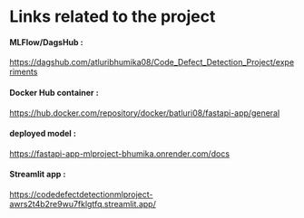 # Links related to the project 


#### MLFlow/DagsHub : 

https://dagshub.com/atluribhumika08/Code_Defect_Detection_Project/experiments

#### Docker Hub container :

https://hub.docker.com/repository/docker/batluri08/fastapi-app/general

#### deployed model : 

https://fastapi-app-mlproject-bhumika.onrender.com/docs

#### Streamlit app : 

https://codedefectdetectionmlproject-awrs2t4b2re9wu7fklgtfq.streamlit.app/


